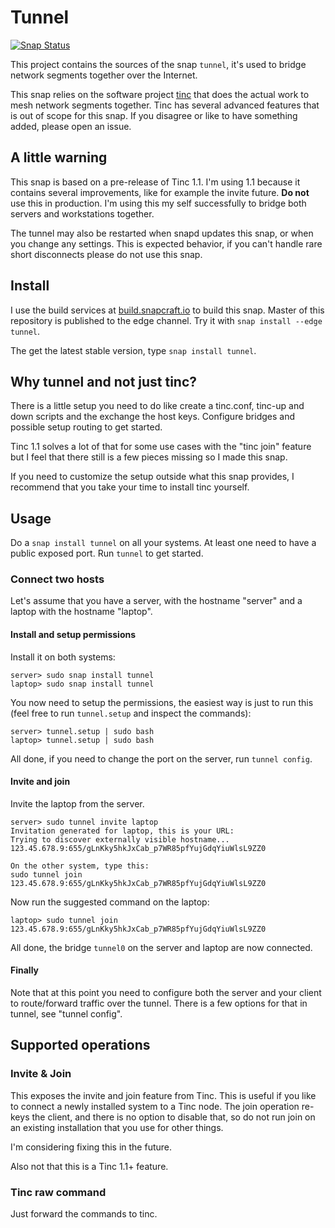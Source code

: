 # Tunnel

[![Snap Status](https://build.snapcraft.io/badge/nsg/tunnel.svg)](https://build.snapcraft.io/user/nsg/tunnel)

This project contains the sources of the snap `tunnel`, it's used to bridge
network segments together over the Internet.

This snap relies on the software project [tinc](http://tinc-vpn.org) that
does the actual work to mesh network segments together. Tinc has several
advanced features that is out of scope for this snap. If you disagree or
like to have something added, please open an issue.

## A little warning

This snap is based on a pre-release of Tinc 1.1. I'm using 1.1 because it
contains several improvements, like for example the invite future.
**Do not** use this in production. I'm using this my self successfully to
bridge both servers and workstations together.

The tunnel may also be restarted when snapd updates this snap, or when you
change any settings. This is expected behavior, if you can't handle rare
short disconnects please do not use this snap.

## Install

I use the build services at [build.snapcraft.io](https://build.snapcraft.io/user/nsg/tunnel)
to build this snap. Master of this repository is published to the edge
channel. Try it with `snap install --edge tunnel`.

The get the latest stable version, type `snap install tunnel`.

## Why tunnel and not just tinc?

There is a little setup you need to do like create a tinc.conf, tinc-up
and down scripts and the exchange the host keys. Configure bridges and
possible setup routing to get started.

Tinc 1.1 solves a lot of that for some use cases with the "tinc join"
feature but I feel that there still is a few pieces missing so I made
this snap.

If you need to customize the setup outside what this snap provides, I
recommend that you take your time to install tinc yourself.

## Usage

Do a `snap install tunnel` on all your systems. At least one need to
have a public exposed port. Run `tunnel` to get started.

### Connect two hosts

Let's assume that you have a server, with the hostname "server" and
a laptop with the hostname "laptop".

#### Install and setup permissions

Install it on both systems:

```
server> sudo snap install tunnel
laptop> sudo snap install tunnel
```

You now need to setup the permissions, the easiest way is just to
run this (feel free to run `tunnel.setup` and inspect the commands):

```
server> tunnel.setup | sudo bash
laptop> tunnel.setup | sudo bash
```

All done, if you need to change the port on the server, run
`tunnel config`.

#### Invite and join

Invite the laptop from the server.

```
server> sudo tunnel invite laptop
Invitation generated for laptop, this is your URL:
Trying to discover externally visible hostname...
123.45.678.9:655/gLnKky5hkJxCab_p7WR85pfYujGdqYiuWlsL9ZZ0

On the other system, type this:
sudo tunnel join 123.45.678.9:655/gLnKky5hkJxCab_p7WR85pfYujGdqYiuWlsL9ZZ0

```

Now run the suggested command on the laptop:

```
laptop> sudo tunnel join 123.45.678.9:655/gLnKky5hkJxCab_p7WR85pfYujGdqYiuWlsL9ZZ0
```

All done, the bridge `tunnel0` on the server and laptop are now connected.

#### Finally

Note that at this point you need to configure both the server and your client to
route/forward traffic over the tunnel. There is a few options for that in tunnel,
see "tunnel config".

## Supported operations

### Invite & Join

This exposes the invite and join feature from Tinc. This is useful if you
like to connect a newly installed system to a Tinc node. The join operation
re-keys the client, and there is no option to disable that, so do not run
join on an existing installation that you use for other things.

I'm considering fixing this in the future.

Also not that this is a Tinc 1.1+ feature.

### Tinc raw command

Just forward the commands to tinc.
